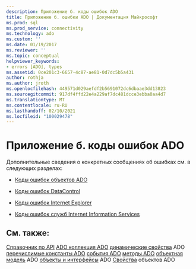 ```yaml
---
description: Приложение б. коды ошибок ADO
title: Приложение б. ошибки ADO | Документация Майкрософт
ms.prod: sql
ms.prod_service: connectivity
ms.technology: ado
ms.custom: ''
ms.date: 01/19/2017
ms.reviewer: ''
ms.topic: conceptual
helpviewer_keywords:
- errors [ADO], types
ms.assetid: 0ce201c3-6657-4c87-ae81-0d7dc5b5a431
author: rothja
ms.author: jroth
ms.openlocfilehash: 449571d029aefdf2b5691072dc6dbaae3dd13823
ms.sourcegitcommit: 917df4ffd22e4a229af7dc481dcce3ebba0aa4d7
ms.translationtype: MT
ms.contentlocale: ru-RU
ms.lasthandoff: 02/10/2021
ms.locfileid: "100029478"
---
```

# <a name="appendix-b-ado-error-codes"></a>Приложение б. коды ошибок ADO
Дополнительные сведения о конкретных сообщениях об ошибках см. в следующих разделах:

-   [Коды ошибок объектов ADO](./ado-error-codes.md)

-   [Коды ошибок DataControl](./datacontrol-error-codes.md)

-   [Коды ошибок Internet Explorer](./internet-explorer-error-codes.md)

-   [Коды ошибок служб Internet Information Services](./internet-information-services-error-codes.md)

## <a name="see-also"></a>См. также:
 [Справочник по API](../../reference/ado-api/ado-api-reference.md) [ADO коллекция ADO](../../reference/ado-api/ado-collections.md) [динамические свойства](../../reference/ado-api/ado-dynamic-properties.md) ADO [перечислимые константы ADO](../../reference/ado-api/ado-enumerated-constants.md) [события ADO](../../reference/ado-api/ado-events.md) [методы ADO](../../reference/ado-api/ado-methods.md) [объектная модель](../../reference/ado-api/ado-object-model.md) ADO [объекты и интерфейсы](../../reference/ado-api/ado-objects-and-interfaces.md) ADO [Свойства](../../reference/ado-api/ado-properties.md) объектов ADO